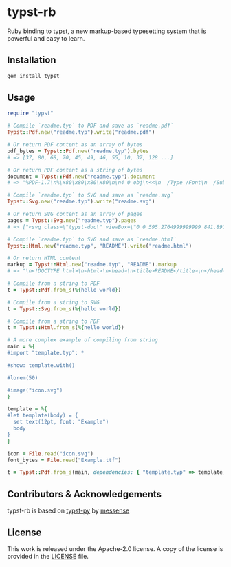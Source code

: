 # typst-rb

Ruby binding to [typst](https://github.com/typst/typst),
a new markup-based typesetting system that is powerful and easy to learn.

## Installation

```bash
gem install typst
```

## Usage

```ruby
require "typst"

# Compile `readme.typ` to PDF and save as `readme.pdf`
Typst::Pdf.new("readme.typ").write("readme.pdf")

# Or return PDF content as an array of bytes
pdf_bytes = Typst::Pdf.new("readme.typ").bytes
# => [37, 80, 68, 70, 45, 49, 46, 55, 10, 37, 128 ...] 

# Or return PDF content as a string of bytes
document = Typst::Pdf.new("readme.typ").document
# => "%PDF-1.7\n%\x80\x80\x80\x80\n\n4 0 obj\n<<\n  /Type /Font\n  /Subtype ..." 

# Compile `readme.typ` to SVG and save as `readme.svg`
Typst::Svg.new("readme.typ").write("readme.svg")

# Or return SVG content as an array of pages
pages = Typst::Svg.new("readme.typ").pages
# => ["<svg class=\"typst-doc\" viewBox=\"0 0 595.2764999999999 841.89105\" ..."

# Compile `readme.typ` to SVG and save as `readme.html`
Typst::Html.new("readme.typ", "README").write("readme.html")

# Or return HTML content
markup = Typst::Html.new("readme.typ", "README").markup
# => "\n<!DOCTYPE html>\n<html>\n<head>\n<title>README</title>\n</head>\n<bo..."

# Compile from a string to PDF
t = Typst::Pdf.from_s(%{hello world})

# Compile from a string to SVG
t = Typst::Svg.from_s(%{hello world})

# Compile from a string to PDF
t = Typst::Html.from_s(%{hello world})

# A more complex example of compiling from string
main = %{
#import "template.typ": *

#show: template.with()

#lorem(50)

#image("icon.svg")
}

template = %{
#let template(body) = {
  set text(12pt, font: "Example")
  body
}
}

icon = File.read("icon.svg")
font_bytes = File.read("Example.ttf")

t = Typst::Pdf.from_s(main, dependencies: { "template.typ" => template, "icon.svg" => icon }, fonts: { "Example.ttf" => font_bytes })
```

## Contributors & Acknowledgements
typst-rb is based on [typst-py](https://github.com/messense/typst-py) by [messense](https://github.com/messense)

## License

This work is released under the Apache-2.0 license. A copy of the license is provided in the [LICENSE](./LICENSE) file.
